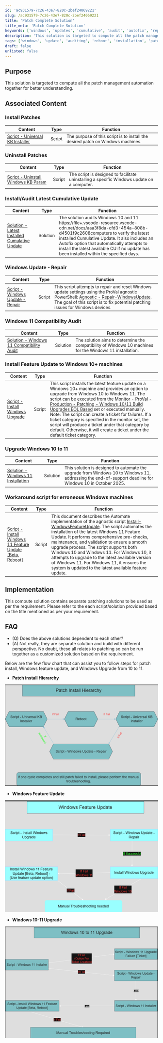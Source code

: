 ```yaml
---
id: 'ac931579-7c26-43e7-820c-2bef24069221'
slug: /ac931579-7c26-43e7-820c-2bef24069221
title: 'Patch Complete Solution'
title_meta: 'Patch Complete Solution'
keywords: ['windows', 'updates', 'cumulative', 'audit', 'autofix', 'repair', 'kbnumber', 'reboot', 'install', 'patch', 'kbid', 'uninstall']
description: 'This solution is targeted to compute all the patch management automation together for better understanding.'
tags: ['windows', 'update', 'auditing', 'reboot', 'installation', 'patching', 'uninstallation']
draft: false
unlisted: false
---
```


## Purpose
This solution is targeted to compute all the patch management automation together for better understanding.

## Associated Content

### Install Patches

| Content               | Type   | Function                                             |
|-----------------------|--------|------------------------------------------------------|
| [Script - Universal KB Installer](/docs/424dfd5c-377f-461f-a57f-80001d839af8)| Script | The purpose of this script is to install the desired patch on Windows machines. |

### Uninstall Patches

| Content                  | Type   | Function                                                                 |
|--------------------------|--------|-------------------------------------------------------------------------|
| [Script - Uninstall Windows KB Param](/docs/fd611b68-7cd6-4a6a-bee1-3d772ecd9a27) | Script | The script is designed to facilitate uninstalling a specific Windows update on a computer.  |


### Install/Audit Latest Cumulative Update

| Content                       | Type     | Function                                                                                                                             |
|-------------------------------|----------|-------------------------------------------------------------------------------------------------------------------------------------|
| [Solution - Latest Installed Cumulative Update](/docs/991e926f-dcd2-4be3-9f3a-ea7ee9842da2) | Solution | The solution audits Windows 10 and 11 https://file+.vscode-resource.vscode-cdn.net/docs/aaa3f8da-cfd3-454a-808b-d4501f9c2608computers to verify the latest installed Cumulative Update. It also includes an Autofix option that automatically attempts to install the latest available CU if no update has been installed within the specified days. |

### Windows Update - Repair

| Content                  | Type   | Function                                                                                                               |
|--------------------------|--------|-----------------------------------------------------------------------------------------------------------------------|
| [Script - Windows Update - Repair](/docs/aaa3f8da-cfd3-454a-808b-d4501f9c2608)  | Script | This script attempts to repair and reset Windows update settings using the ProVal agnostic PowerShell: [Agnostic - Repair-WindowsUpdate](/docs/39345bfd-d9e2-4e68-9d7a-3e8b443140cc). The goal of this script is to fix potential patching issues for Windows devices. |

### Windows 11 Compatibility Audit

| Content                  | Type   | Function                                                                                                               |
|--------------------------|--------|-----------------------------------------------------------------------------------------------------------------------|
| [Solution - Windows 11 Compatibility Audit](/docs/f0bb3ffc-60cb-484c-b7fa-27a386ac664c)  | Solution | The solution aims to determine the compatibility of Windows 10 machines for the Windows 11 installation. |


### Install Feature Update to Windows 10+ machines

| Content                  | Type   | Function                                                                                                               |
|--------------------------|--------|-----------------------------------------------------------------------------------------------------------------------|
| [Script - Install Windows Upgrade](/docs/4a0526ef-6e45-4053-9a64-27713b7f4d28)  | Script | This script installs the latest feature update on a Windows 10+ machine and provides an option to upgrade from Windows 10 to Windows 11. The script can be executed from the [Monitor - ProVal - Production - Patching - Windows 10/11 Build Upgrades EOL Based](/docs/03e04bb6-5087-4e71-9d2f-a3596e9c291f) set or executed manually. Note: The script can create a ticket for failures. If a ticket category is specified in the monitor set, the script will produce a ticket under that category by default. Otherwise, it will create a ticket under the default ticket category. |

### Upgrade Windows 10 to 11

| Content                  | Type   | Function                                                                                                               |
|--------------------------|--------|-----------------------------------------------------------------------------------------------------------------------|
| [Solution - Windows 11 Installation](/docs/00b08a60-f202-42db-9f67-a76ea29289fa)  | Solution | This solution is designed to automate the upgrade from Windows 10 to Windows 11, addressing the end-of-support deadline for Windows 10 in October 2025. |

### Workaround script for erroneous Windows machines

| Content                  | Type   | Function                                                                                                               |
|--------------------------|--------|-----------------------------------------------------------------------------------------------------------------------|
| [Script - Install Windows 11 Feature Update [Beta, Reboot]](/docs/27f8240b-603a-4af2-b9d9-480a560f8747)  | Script | This document describes the Automate implementation of the agnostic script [Install-WindowsFeatureUpdate](/docs/837e00a9-4fde-4457-9516-591da7ba4da0). The script automates the installation of the latest Windows 11 Feature Update. It performs comprehensive pre-checks, maintenance, and validation to ensure a smooth upgrade process. The script supports both Windows 10 and Windows 11. For Windows 10, it attempts to upgrade to the latest available version of Windows 11. For Windows 11, it ensures the system is updated to the latest available feature update. |


## Implementation

This compute solution contains separate patching solutions to be used as per the requirement.
Please refer to the each script/solution provided based on the title mentioned as per your requirement.

## FAQ

- (Q) Does the above solutions dependent to each other?
- (A) Not really, they are separate solution and build with different perspective. No doubt, these all relates to patching so can be run together as a customized solution based on the requirement. 

Below are the few flow chart that can assist you to follow steps for patch install, Windows feature update, and Windows Upgrade from 10 to 11.


- **Patch install Hierarchy**

![Patch install hierarchy](../../static/img/docs/patch-complete-solution/image.png)

- **Windows Feature Update**

![Windows Feature Update](../../static/img/docs/patch-complete-solution/image-1.png)

- **Windows 10-11 Upgrade**

![Windows 10 to 11 upgrade](../../static/img/docs/patch-complete-solution/image-3.png)